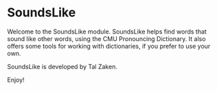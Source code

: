 # SoundsLike

Welcome to the SoundsLike module. SoundsLike helps find words that sound like other words, using the CMU Pronouncing Dictionary. 
It also offers some tools for working with dictionaries, if you prefer to use your own. 

SoundsLike is developed by Tal Zaken. 

Enjoy!
